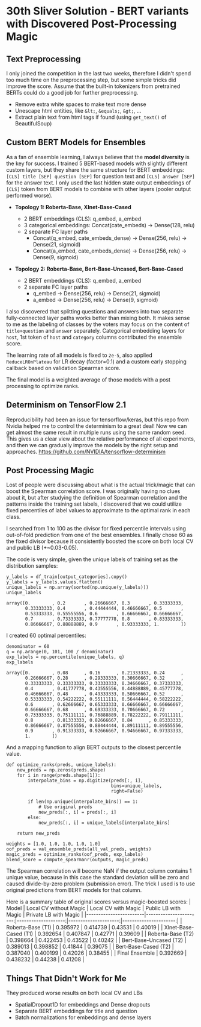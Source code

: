# 30th Sliver Solution - BERT variants with Discovered Post-Processing Magic

## Text Preprocessing

I only joined the competition in the last two weeks, therefore I didn't spend too much time on the preprocessing step, but some simple tricks did improve the score. Assume that the built-in tokenizers from pretrained BERTs could do a good job for further preprocessing.

 - Remove extra white spaces to make text more dense
 - Unescape html entities, like `&lt;`, `&equals;`, `&gt;`, ...
 - Extract plain text from html tags if found (using `get_text()` of BeautifulSoup)

## Custom BERT Models for Ensembles

As a fan of ensemble learning, I always believe that the **model diversity** is the key for success. I trained 5 BERT-based models with slightly different custom layers, but they share the same structure for BERT embeddings: `[CLS] title [SEP] question [SEP]` for question text and `[CLS] answer [SEP]` for the answer text. I only used the last hidden state output embeddings of `[CLS]` token from BERT models to combine with other layers (pooler output performed worse).

 - **Topology 1: Roberta-Base, Xlnet-Base-Cased**

   - 2 BERT embeddings (CLS): q_embed, a_embed
   - 3 categorical embeddings: Concat(cate_embeds) -> Dense(128, relu)
   - 2 separate FC layer paths
      - Concat(q_embed, cate_embeds_dense) -> Dense(256, relu) -> Dense(21, sigmoid)
      - Concat(a_embed, cate_embeds_dense) -> Dense(256, relu) -> Dense(9, sigmoid)

 - **Topology 2: Roberta-Base, Bert-Base-Uncased, Bert-Base-Cased**

   - 2 BERT embeddings (CLS): q_embed, a_embed
   - 2 separate FC layer paths
      - q_embed -> Dense(256, relu) -> Dense(21, sigmoid)
      - a_embed -> Dense(256, relu) -> Dense(9, sigmoid)

I also discovered that splitting questions and answers into two separate fully-connected layer paths works better than mixing both. It makes sense to me as the labeling of classes by the voters may focus on the content of `title+question` and `answer` separately. Categorical embedding layers for `host`, 1st token of `host` and `category` columns contributed the ensemble score.

The learning rate of all models is fixed to `2e-5`, also applied `ReduceLROnPlateau` for LR decay (factor=0.1) and a custom early stopping callback based on validation Spearman score.

The final model is a weighted average of those models with a post processing to optimize ranks.


## Determinism on TensorFlow 2.1

Reproducibility had been an issue for tensorflow/keras, but this repo from Nvidia helped me to control the determinism to a great deal! Now we can get almost the same result in multiple runs using the same random seed.
This gives us a clear view about the relative performance of all experiments, and then we can gradually improve the models by the right setup and approaches.
https://github.com/NVIDIA/tensorflow-determinism

## Post Processing Magic

Lost of people were discussing about what is the actual trick/magic that can boost the Spearman correlation score. I was originally having no clues about it, but after studying the definition of Spearman correlation and the patterns inside the training set labels, I discovered that we could utilize fixed percentiles of label values to approximate to the optimal rank in each class.

I searched from 1 to 100 as the divisor for fixed percentile intervals using out-of-fold prediction from one of the best ensembles. I finally chose 60 as the fixed divisor because it consistently boosted the score on both local CV and public LB (+~0.03-0.05).

The code is very simple, given the unique labels of training set as the distribution samples:
```
y_labels = df_train[output_categories].copy()
y_labels = y_labels.values.flatten()
unique_labels = np.array(sorted(np.unique(y_labels)))
unique_labels

array([0.        , 0.2       , 0.26666667, 0.3       , 0.33333333,
       0.33333333, 0.4       , 0.44444444, 0.46666667, 0.5       ,
       0.53333333, 0.55555556, 0.6       , 0.66666667, 0.66666667,
       0.7       , 0.73333333, 0.77777778, 0.8       , 0.83333333,
       0.86666667, 0.88888889, 0.9       , 0.93333333, 1.        ])
```

I created 60 optimal percentiles:
```
denominator = 60
q = np.arange(0, 101, 100 / denominator)
exp_labels = np.percentile(unique_labels, q)
exp_labels

array([0.        , 0.08      , 0.16      , 0.21333333, 0.24      ,
       0.26666667, 0.28      , 0.29333333, 0.30666667, 0.32      ,
       0.33333333, 0.33333333, 0.33333333, 0.34666667, 0.37333333,
       0.4       , 0.41777778, 0.43555556, 0.44888889, 0.45777778,
       0.46666667, 0.48      , 0.49333333, 0.50666667, 0.52      ,
       0.53333333, 0.54222222, 0.55111111, 0.56444444, 0.58222222,
       0.6       , 0.62666667, 0.65333333, 0.66666667, 0.66666667,
       0.66666667, 0.68      , 0.69333333, 0.70666667, 0.72      ,
       0.73333333, 0.75111111, 0.76888889, 0.78222222, 0.79111111,
       0.8       , 0.81333333, 0.82666667, 0.84      , 0.85333333,
       0.86666667, 0.87555556, 0.88444444, 0.89111111, 0.89555556,
       0.9       , 0.91333333, 0.92666667, 0.94666667, 0.97333333,
       1.        ])
```

And a mapping function to align BERT outputs to the closest percentile value.
```
def optimize_ranks(preds, unique_labels):
    new_preds = np.zeros(preds.shape)
    for i in range(preds.shape[1]):
        interpolate_bins = np.digitize(preds[:, i],
                                       bins=unique_labels,
                                       right=False)
        
        if len(np.unique(interpolate_bins)) == 1:
            # Use original preds
            new_preds[:, i] = preds[:, i]
        else:
            new_preds[:, i] = unique_labels[interpolate_bins]

    return new_preds

weights = [1.0, 1.0, 1.0, 1.0, 1.0]
oof_preds = val_ensemble_preds(all_val_preds, weights)
magic_preds = optimize_ranks(oof_preds, exp_labels)
blend_score = compute_spearmanr(outputs, magic_preds)
```

The Spearman correlation will become NaN if the output column contains 1 unique value, because in this case the standard deviation will be zero and caused divide-by-zero problem (submission error). The trick I used is to use original predictions from BERT models for that column.

Here is a summary table of original scores versus magic-boosted scores:
| Model                  | Local CV without Magic | Local CV with Magic | Public LB with Magic | Private LB with Magic |
|------------------------|-----------------------:|--------------------:|---------------------:|----------------------:|
| Roberta-Base (T1)      | 0.395972               | 0.414739            | 0.43531              | 0.40019               |
| Xlnet-Base-Cased (T1)  | 0.392654               | 0.407847            | 0.42771              | 0.39609               |
| Roberta-Base (T2)      | 0.398664               | 0.422453            | 0.43522              | 0.40242               |
| Bert-Base-Uncased (T2) | 0.389013               | 0.398852            | 0.41844              | 0.39075               |
| Bert-Base-Cased (T2)   | 0.387040               | 0.400199            | 0.42026              | 0.38455               |
| Final Ensemble         | 0.392669               | 0.438232            | 0.44238              | 0.41208               |


## Things That Didn't Work for Me

They produced worse results on both local CV and LBs
- SpatialDropout1D for embeddings and Dense dropouts
- Separate BERT embeddings for title and question
- Batch normalizations for embeddings and dense layers
